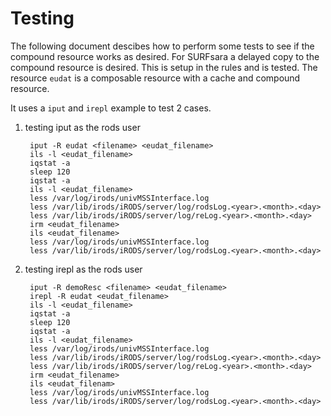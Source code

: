 # Testing

The following document descibes how to perform some tests to see if the compound
 resource works as desired. For SURFsara a delayed copy to the compound resource
 is desired. This is setup in the rules and is tested.
The resource `eudat` is a composable resource with a cache and compound resource.

It uses a `iput` and `irepl` example to test 2 cases.

1. testing iput as the rods user

        iput -R eudat <filename> <eudat_filename>
        ils -l <eudat_filename>
        iqstat -a
        sleep 120
        iqstat -a
        ils -l <eudat_filename>
        less /var/log/irods/univMSSInterface.log
        less /var/lib/irods/iRODS/server/log/rodsLog.<year>.<month>.<day>
        less /var/lib/irods/iRODS/server/log/reLog.<year>.<month>.<day>
        irm <eudat_filename>
        ils <eudat_filename>
        less /var/log/irods/univMSSInterface.log
        less /var/lib/irods/iRODS/server/log/rodsLog.<year>.<month>.<day>

2. testing irepl as the rods user

        iput -R demoResc <filename> <eudat_filename>
        irepl -R eudat <eudat_filename>
        ils -l <eudat_filename>
        iqstat -a
        sleep 120
        iqstat -a
        ils -l <eudat_filename>
        less /var/log/irods/univMSSInterface.log
        less /var/lib/irods/iRODS/server/log/rodsLog.<year>.<month>.<day>
        less /var/lib/irods/iRODS/server/log/reLog.<year>.<month>.<day>
        irm <eudat_filename>
        ils <eudat_filenam>
        less /var/log/irods/univMSSInterface.log
        less /var/lib/irods/iRODS/server/log/rodsLog.<year>.<month>.<day>
